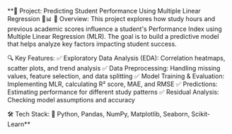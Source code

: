 **📌 Project: Predicting Student Performance Using Multiple Linear Regression 🚀📊
📖 Overview:
This project explores how study hours and previous academic scores influence a student's Performance Index using Multiple Linear Regression (MLR). The goal is to build a predictive model that helps analyze key factors impacting student success.

🔍 Key Features:
✅ Exploratory Data Analysis (EDA): Correlation heatmaps, scatter plots, and trend analysis
✅ Data Preprocessing: Handling missing values, feature selection, and data splitting
✅ Model Training & Evaluation: Implementing MLR, calculating R² score, MAE, and RMSE
✅ Predictions: Estimating performance for different study patterns
✅ Residual Analysis: Checking model assumptions and accuracy

🛠️ Tech Stack:
📌 Python, Pandas, NumPy, Matplotlib, Seaborn, Scikit-Learn**
